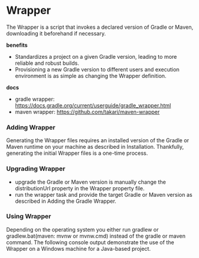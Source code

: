 # Wrapper
The Wrapper is a script that invokes a declared version of Gradle or Maven, downloading it beforehand if necessary.

**benefits**
* Standardizes a project on a given Gradle version, leading to more reliable and robust builds.
* Provisioning a new Gradle version to different users and execution environment is as simple as changing the Wrapper definition.

**docs**
* gradle wrapper: https://docs.gradle.org/current/userguide/gradle_wrapper.html
* maven wrapper: https://github.com/takari/maven-wrapper
### Adding Wrapper
Generating the Wrapper files requires an installed version of the Gradle or Maven runtime on your machine as described in Installation. Thankfully, generating the initial Wrapper files is a one-time process.
### Upgrading Wrapper
* upgrade the Gradle or Maven version is manually change the distributionUrl property in the Wrapper property file.
* run the wrapper task and provide the target Gradle or Maven version as described in Adding the Gradle Wrapper. 
### Using Wrapper
Depending on the operating system you either run gradlew or gradlew.bat(maven: mvnw or mvnw.cmd) instead of the gradle or maven command. The following console output demonstrate the use of the Wrapper on a Windows machine for a Java-based project.

